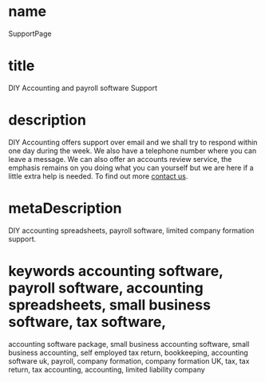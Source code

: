 # name
SupportPage

# title
DIY Accounting and payroll software Support

# description
<p>
DIY Accounting offers support over email and we shall try to respond within one day during the week. 
We also have a telephone number where you can leave a message. We can also offer an accounts review service,
the emphasis remains on you doing what you can yourself but we are here if a little extra help is needed. To
find out more <a href="contact.html">contact us</a>.
</p>

# metaDescription
DIY accounting spreadsheets, payroll software, limited company formation support.

# keywords accounting software, payroll software, accounting spreadsheets, small business software, tax software,
accounting software package, small business accounting software, small business accounting, self employed tax return,
bookkeeping, accounting software uk, payroll, company formation, company formation UK, tax, tax return, tax accounting,
accounting, limited liability company
